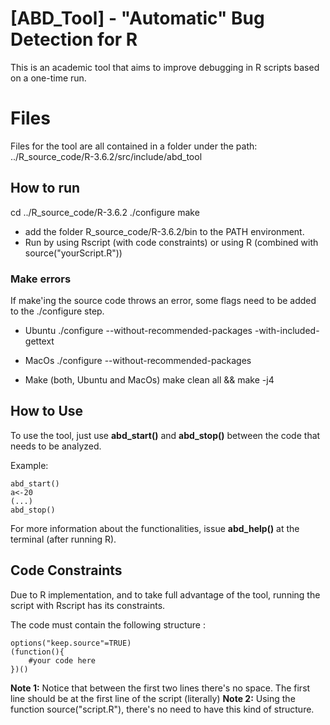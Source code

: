 # [ABD_Tool] - "Automatic" Bug Detection for R

This is an academic tool that aims to improve debugging in R scripts based on a one-time run.


# Files
Files for the tool are all contained in a folder under the path:
../R_source_code/R-3.6.2/src/include/abd_tool

## How to run
cd ../R_source_code/R-3.6.2
./configure
make

- add the folder R_source_code/R-3.6.2/bin to the PATH environment. 
- Run by using Rscript (with code constraints) or using R (combined with source("yourScript.R"))
### Make errors
If make'ing the source code throws an error, some flags need to be added to the ./configure step.

- Ubuntu
 ./configure --without-recommended-packages -with-included-gettext

- MacOs
 ./configure --without-recommended-packages

- Make (both, Ubuntu and MacOs)
 make clean all && make -j4

## How to Use
To use the tool, just use **abd_start()** and **abd_stop()** between the code that needs to be analyzed.

Example:
```
abd_start()
a<-20
(...)
abd_stop()
```

For more information about the functionalities, issue **abd_help()** at the terminal (after running R).
## Code Constraints

Due to R implementation, and to take full advantage of the tool, running the script with Rscript has its constraints.

The code must contain the following structure :
```
options("keep.source"=TRUE)
(function(){
	#your code here
})()
```
**Note 1:** Notice that between the first two lines there's no space. The first line should be at the first line of the script (literally)
**Note 2:** Using the function source("script.R"), there's no need to have this kind of structure.

